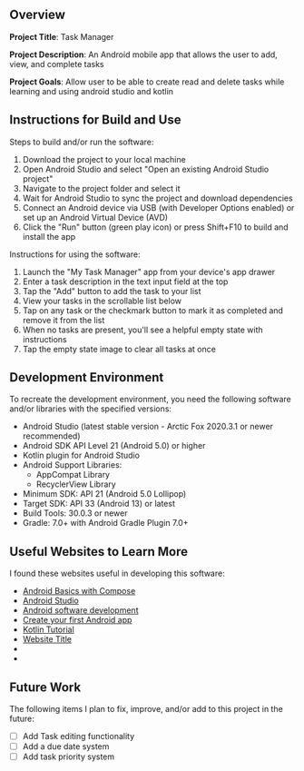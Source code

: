 ## Overview

**Project Title**: Task Manager

**Project Description**: An Android mobile app that allows the user to add, view, and complete tasks

**Project Goals**: Allow user to be able to create read and delete tasks while learning and using android studio and kotlin

## Instructions for Build and Use

Steps to build and/or run the software:

1. Download the project to your local machine
2. Open Android Studio and select "Open an existing Android Studio project"
3. Navigate to the project folder and select it
4. Wait for Android Studio to sync the project and download dependencies
5. Connect an Android device via USB (with Developer Options enabled) or set up an Android Virtual Device (AVD)
6. Click the "Run" button (green play icon) or press Shift+F10 to build and install the app

Instructions for using the software:

1. Launch the "My Task Manager" app from your device's app drawer
2. Enter a task description in the text input field at the top
3. Tap the "Add" button to add the task to your list
4. View your tasks in the scrollable list below
5. Tap on any task or the checkmark button to mark it as completed and remove it from the list
6. When no tasks are present, you'll see a helpful empty state with instructions
7. Tap the empty state image to clear all tasks at once

## Development Environment 

To recreate the development environment, you need the following software and/or libraries with the specified versions:

* Android Studio (latest stable version - Arctic Fox 2020.3.1 or newer recommended)
* Android SDK API Level 21 (Android 5.0) or higher
* Kotlin plugin for Android Studio
* Android Support Libraries:
    * AppCompat Library
    * RecyclerView Library
* Minimum SDK: API 21 (Android 5.0 Lollipop)
* Target SDK: API 33 (Android 13) or latest
* Build Tools: 30.0.3 or newer
* Gradle: 7.0+ with Android Gradle Plugin 7.0+

## Useful Websites to Learn More

I found these websites useful in developing this software:

* [Android Basics with Compose](https://developer.android.com/courses/android-basics-compose/course)
* [Android Studio](https://developer.android.com/studio)
* [Android software development](https://en.wikipedia.org/wiki/Android_software_development)
* [Create your first Android app](https://developer.android.com/codelabs/basic-android-kotlin-compose-first-app#0)
* [Kotlin Tutorial](https://www.w3schools.com/KOTLIN/index.php)
* [Website Title](Link)
*
*

## Future Work

The following items I plan to fix, improve, and/or add to this project in the future:

* [ ] Add Task editing functionality
* [ ] Add a due date system
* [ ] Add task priority system
